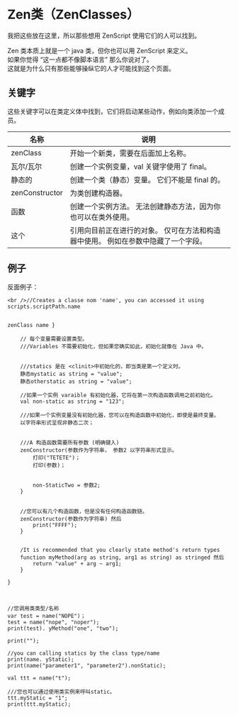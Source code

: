 # Zen类（ZenClasses）

我把这些放在这里，所以那些想用 ZenScript 使用它们的人可以找到。

Zen 类本质上就是一个 java 类，但你也可以用 ZenScript 来定义。  
如果你觉得 “这一点都不像脚本语言” 那么你说对了。  
这就是为什么只有那些能够操纵它的人才可能找到这个页面。

## 关键字

这些关键字可以在类定义体中找到，它们将启动某些动作，例如向类添加一个成员。

| 名称             | 说明                                         |
| -------------- | ------------------------------------------ |
| zenClass       | 开始一个新类，需要在后面加上名称。                          |
| 瓦尔/瓦尔          | 创建一个实例变量，val 关键字使用了 final。                 |
| 静态的            | 创建一个类（静态）变量。 它们不能是 final 的。                |
| zenConstructor | 为类创建构造器。                                   |
| 函数             | 创建一个实例方法。 无法创建静态方法，因为你也可以在类外使用。            |
| 这个             | 引用向目前正在进行的对象。 仅可在方法和构造器中使用。 例如在参数中隐藏了一个字段。 |

## 例子

反面例子：

```zenscript
<br />//Creates a classe nom 'name', you can accessed it using scripts.scriptPath.name


zenClass name }

    // 每个变量需要设置类型。 
    ///Variables 不需要初始化，但如果您确实如此，初始化就像在 Java 中。


    ///statics 是在 <clinit>中初始化的，即当类是第一个定义时。
    静态mystatic as string = "value";
    静态otherstatic as string = "value";

    //如果一个实例 varaible 有初始化器，它将在第一次构造函数调用之前初始化。
    val non-static as string = "123";

    ///如果一个实例变量没有初始化器，您可以在构造函数中初始化，即使是最终变量。
    以字符串形式呈现非静态二次；


    ///A 构造函数需要所有参数 (明确键入)
    zenConstructor(参数作为字符串， 参数2 以字符串形式显示。
        打印("TETETE")；
        打印(参数)；


        non-StaticTwo = 参数2;
    }


    //您可以有几个构造函数，但是没有任何构造函数链。
    zenConstructor(参数作为字符串) 然后
        print("FFFF");
    }


    /It is recommended that you clearly state method's return types
    function myMethod(arg as string, arg1 as string) as stringed 然后
        return "value" + arg ~ arg1;
    }

}



//您调用类类型/名称
var test = name("NOPE")；
test = name("nope", "noper");
print(test). yMethod("one", "two");

print("");

//you can calling statics by the class type/name
print(name. yStatic);
print(name("parameter1", "parameter2").nonStatic);

val ttt = name("t");

///您也可以通过使用类实例来呼叫static。
ttt.myStatic = "1";
print(ttt.myStatic);
```